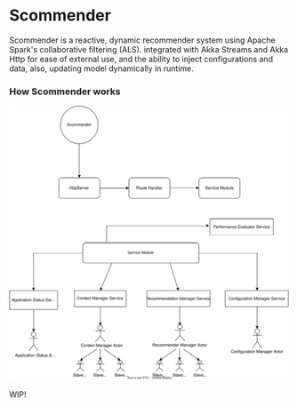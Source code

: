 # Scommender

Scommender is a reactive, dynamic recommender system using Apache Spark's collaborative filtering (ALS). integrated with
Akka Streams and Akka Http for ease of external use, and the ability to inject configurations and data, also, updating model 
dynamically in runtime.

### How Scommender works

![Scommender-Flow](Scommender.drawio.svg)

WIP!